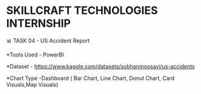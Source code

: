 # ****SKILLCRAFT TECHNOLOGIES INTERNSHIP****

📊 TASK 04 - US Accident Report 

*Tools Used - PowerBI

*Dataset - https://www.kaggle.com/datasets/sobhanmoosavi/us-accidents
    
*Chart Type -Dashboard ( Bar Chart, Line Chart, Donut Chart, Card Visuals,Map Visuals)
